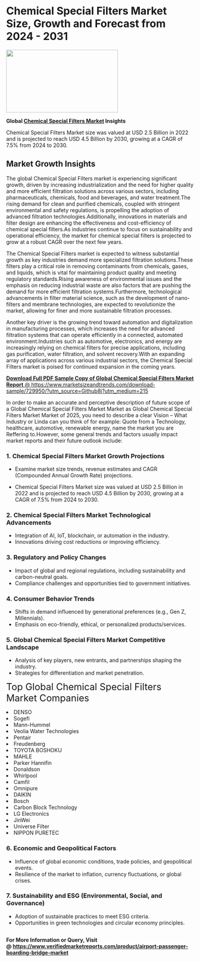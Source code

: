 <H1>Chemical Special Filters Market Size, Growth and Forecast from 2024 - 2031</H1><img class="aligncenter size-medium wp-image-584254" src="https://thirdeyenews.in/wp-content/uploads/2024/09/Global-Market-Research-300x168.jpeg" alt="" width="300" height="168" /><p><strong>Global&nbsp;<a href="https://www.marketsizeandtrends.com/download-sample/729950/?utm_source=Github8j?utm_medium=215">Chemical Special Filters Market</a> Insights</strong></p><p>Chemical Special Filters Market size was valued at USD 2.5 Billion in 2022 and is projected to reach USD 4.5 Billion by 2030, growing at a CAGR of 7.5% from 2024 to 2030.</p><p><h2>Market Growth Insights</h2> <p>The global Chemical Special Filters market is experiencing significant growth, driven by increasing industrialization and the need for higher quality and more efficient filtration solutions across various sectors, including pharmaceuticals, chemicals, food and beverages, and water treatment.The rising demand for clean and purified chemicals, coupled with stringent environmental and safety regulations, is propelling the adoption of advanced filtration technologies.Additionally, innovations in materials and filter design are enhancing the effectiveness and cost-efficiency of chemical special filters.As industries continue to focus on sustainability and operational efficiency, the market for chemical special filters is projected to grow at a robust CAGR over the next few years.</p> <p><a href="#"></a></p> <p>The Chemical Special Filters market is expected to witness substantial growth as key industries demand more specialized filtration solutions.These filters play a critical role in removing contaminants from chemicals, gases, and liquids, which is vital for maintaining product quality and meeting regulatory standards.Rising awareness of environmental issues and the emphasis on reducing industrial waste are also factors that are pushing the demand for more efficient filtration systems.Furthermore, technological advancements in filter material science, such as the development of nano-filters and membrane technologies, are expected to revolutionize the market, allowing for finer and more sustainable filtration processes.</p> <p>Another key driver is the growing trend toward automation and digitalization in manufacturing processes, which increases the need for advanced filtration systems that can operate efficiently in a connected, automated environment.Industries such as automotive, electronics, and energy are increasingly relying on chemical filters for precise applications, including gas purification, water filtration, and solvent recovery.With an expanding array of applications across various industrial sectors, the Chemical Special Filters market is poised for continued expansion in the coming years.</p> <p><a href="#"></p><p><span class=""><strong>Download Full PDF Sample Copy of Global Chemical Special Filters Market Report</strong> @ <a href="https://www.marketsizeandtrends.com/download-sample/729950/?utm_source=Github8j?utm_medium=215" target="_blank">https://www.marketsizeandtrends.com/download-sample/729950/?utm_source=Github8j?utm_medium=215</a></span></p><p>In order to make an accurate and perceptive description of future scope of a Global&nbsp;Chemical Special Filters Market Market as Global&nbsp;Chemical Special Filters Market Market of 2025, you need to describe a clear Vision &ndash; What Industry or Linda can you think of for example: Quote from a Technology, healthcare, automotive, renewable energy, name the market you are Reffering to.However, some general trends and factors usually impact market reports and their future outlook include:</p><h3>1.&nbsp;<strong>Chemical Special Filters Market Growth Projections</strong></h3><ul><li>Examine market size trends, revenue estimates and CAGR (Compounded Annual Growth Rate) projections.</li><li><p>Chemical Special Filters Market size was valued at USD 2.5 Billion in 2022 and is projected to reach USD 4.5 Billion by 2030, growing at a CAGR of 7.5% from 2024 to 2030.</p></li></ul><h3>2.&nbsp;<strong>Chemical Special Filters Market Technological Advancements</strong></h3><ul><li>Integration of AI, IoT, blockchain, or automation in the industry.</li><li>Innovations driving cost reductions or improving efficiency.</li></ul><h3>3.&nbsp;<strong>Regulatory and Policy Changes</strong></h3><ul><li>Impact of global and regional regulations, including sustainability and carbon-neutral goals.</li><li>Compliance challenges and opportunities tied to government initiatives.</li></ul><h3>4.&nbsp;<strong>Consumer Behavior Trends</strong></h3><ul><li>Shifts in demand influenced by generational preferences (e.g., Gen Z, Millennials).</li><li>Emphasis on eco-friendly, ethical, or personalized products/services.</li></ul><h3>5.&nbsp;<strong>Global Chemical Special Filters Market Competitive Landscape</strong></h3><ul><li>Analysis of key players, new entrants, and partnerships shaping the industry.</li><li>Strategies for differentiation and market penetration.</li></ul><p data-pm-slice="1 1 []"><span style="color: inherit; font-family: inherit; font-size: 25px;">Top Global Chemical Special Filters Market Companies</span></p><div class="" data-test-id=""><p><li>DENSO</li><li> Sogefi</li><li> Mann-Hummel</li><li> Veolia Water Technologies</li><li> Pentair</li><li> Freudenberg</li><li> TOYOTA BOSHOKU</li><li> MAHLE</li><li> Parker Hannifin</li><li> Donaldson</li><li> Whirlpool</li><li> Camfil</li><li> Omnipure</li><li> DAIKIN</li><li> Bosch</li><li> Carbon Block Technology</li><li> LG Electronics</li><li> JinWei</li><li> Universe Filter</li><li> NIPPON PURETEC</li></p></div><h3>6.&nbsp;<strong>Economic and Geopolitical Factors</strong></h3><ul><li>Influence of global economic conditions, trade policies, and geopolitical events.</li><li>Resilience of the market to inflation, currency fluctuations, or global crises.</li></ul><h3>7.&nbsp;<strong>Sustainability and ESG (Environmental, Social, and Governance)</strong></h3><ul><li>Adoption of sustainable practices to meet ESG criteria.</li><li>Opportunities in green technologies and circular economy principles.</li></ul><h2><strong style="font-size: 14px;">For More Information or Query, Visit @&nbsp;</strong><a style="background-color: #ffffff; font-size: 14px;" href="https://www.marketsizeandtrends.com/report/chemical-special-filters-market/" target="_blank">https://www.verifiedmarketreports.com/product/airport-passenger-boarding-bridge-market</a></h2>